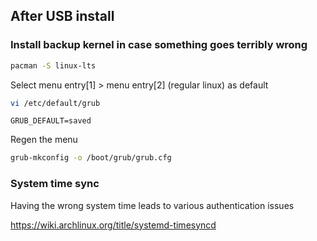 
## After USB install

### Install backup kernel in case something goes terribly wrong

```sh
pacman -S linux-lts
```

Select menu entry[1] > menu entry[2] (regular linux) as default

```sh
vi /etc/default/grub
```

`GRUB_DEFAULT=saved`


Regen the menu

```sh
grub-mkconfig -o /boot/grub/grub.cfg
```

### System time sync

Having the wrong system time leads to various authentication issues

https://wiki.archlinux.org/title/systemd-timesyncd

